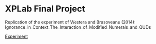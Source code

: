 # XPLab Final Project

Replication of the experiment of Westera and Brasoveanu (2014): Ignorance_in_Context_The_Interaction_of_Modified_Numerals_and_QUDs

[Experiment](https://determined-pare-30ee95.netlify.app)
